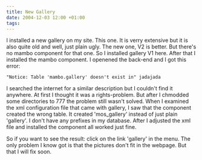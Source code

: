 ```yaml
---
title: New Gallery
date: 2004-12-03 12:00 +01:00
tags:
---
```

I installed a new gallery on my site. This one. It is verry extensive but it is also quite old and well, just plain ugly. The new one, V2 is better. But there's no mambo component for that one. So I installed gallery V1 here. After that I installed the mambo component. I openened the back-end and I got this error:

```
"Notice: Table 'mambo.gallery' doesn't exist in" jadajada
```

I searched the internet for a similar description but I couldn't find it anywhere. At first I thought it was a rights-problem. But after I chmodded some directories to 777 the problem still wasn't solved. When I examined the xml configuration file that came with gallery, I saw that the component created the wrong table. It created 'mos_gallery' instead of just plain 'gallery'. I don't have any prefixes in my database. After I adjusted the xml file and installed the component  all worked just fine.
 
So if you want to see the result: click on the link 'gallery' in the menu. The only problem I know got is that the pictures don't fit in the webpage. But that I will fix soon.